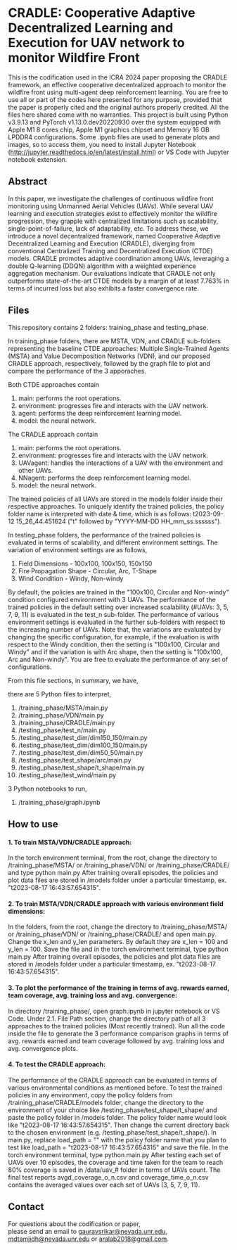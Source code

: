 # CRADLE: Cooperative Adaptive Decentralized Learning and Execution for UAV network to monitor Wildfire Front

This is the codification used in the ICRA 2024 paper proposing the CRADLE framework, an effective cooperative decentralized approach to monitor the wildfire front using multi-agent deep reinforcement learning. You are free to use all or part of the codes here presented for any purpose, provided that the paper is properly cited and the original authors properly credited. All the files here shared come with no warranties.
This project is built using Python v3.9.13 and PyTorch v1.13.0.dev20220930 over the system equipped with Apple M1 8 cores chip, Apple M1 graphics chipset and Memory 16 GB LPDDR4 configurations. Some .ipynb files are used to generate plots and images, so to access them, you need to install Jupyter Notebook (http://jupyter.readthedocs.io/en/latest/install.html) or VS Code with Jupyter notebook extension.


## Abstract

In this paper, we investigate the challenges of continuous wildfire front monitoring using Unmanned Aerial Vehicles (UAVs). While several UAV learning and execution strategies exist to effectively monitor the wildfire progression, they grapple with centralized limitations such as scalability, single-point-of-failure, lack of adaptability, etc. To address these, we introduce a novel decentralized framework, named Cooperative Adaptive Decentralized Learning and Execution (CRADLE), diverging from conventional Centralized Training and Decentralized Execution (CTDE) models. CRADLE promotes adaptive coordination among UAVs, leveraging a double Q-learning (DDQN) algorithm with a weighted experience aggregation mechanism. Our evaluations indicate that CRADLE not only outperforms state-of-the-art CTDE models by a margin of at least $7.763\%$ in terms of incurred loss but also exhibits a faster convergence rate.


## Files

This repository contains 2 folders: training_phase and testing_phase.

In training_phase folders, there are MSTA, VDN, and CRADLE sub-folders representing the baseline CTDE approaches: Multiple Single-Trained Agents (MSTA) and Value Decomposition Networks (VDN), and our proposed CRADLE approach, respectively, followed by the graph file to plot and compare the performance of the 3 apporaches.

Both CTDE approaches contain
1. main: performs the root operations.
2. environment: progresses fire and interacts with the UAV network.
3. agent: performs the deep reinforcement learning model.
4. model: the neural network.

The CRADLE approach contain
1. main: performs the root operations.
2. environment: progresses fire and interacts with the UAV network.
3. UAVagent: handles the interactions of a UAV with the environment and other UAVs.
4. NNagent: performs the deep reinforcement learning model.
5. model: the neural network.

The trained policies of all UAVs are stored in the models folder inside their respective approaches. To uniquely identify the trained policies, the policy folder name is interpreted with date & time, which is as follows: t2023-09-12 15_26_44.451624 ("t" followed by "YYYY-MM-DD HH_mm_ss.ssssss").

In testing_phase folders, the performance of the trained policies is evaluated in terms of scalability, and different environment settings.
The variation of environment settings are as follows,
1. Field Dimensions - 100x100, 100x150, 150x150
2. Fire Propagation Shape - Circular, Arc, T-Shape
3. Wind Condition - Windy, Non-windy

By default, the policies are trained in the "100x100, Circular and Non-windy" condition configured environment with 3 UAVs. The performance of the trained policies in the default setting over increased scalability (#UAVs: 3, 5, 7, 9, 11) is evaluated in the test_n sub-folder. The performance of various environment settings is evaluated in the further sub-folders with respect to the increasing number of UAVs. Note that, the variations are evaluated by changing the specific configuration, for example, if the evaluation is with respect to the Windy condition, then the setting is "100x100, Circular and Windy" and if the variation is with Arc shape, then the setting is "100x100, Arc and Non-windy". You are free to evaluate the performance of any set of configurations.

From this file sections, in summary, we have, 

there are 5 Python files to interpret,
1. /training_phase/MSTA/main.py
2. /training_phase/VDN/main.py
3. /training_phase/CRADLE/main.py
4. /testing_phase/test_n/main.py
5. /testing_phase/test_dim/dim150_150/main.py
6. /testing_phase/test_dim/dim100_150/main.py
7. /testing_phase/test_dim/dim50_50/main.py
8. /testing_phase/test_shape/arc/main.py
9. /testing_phase/test_shape/t_shape/main.py
10. /testing_phase/test_wind/main.py

3 Python notebooks to run,
1. /training_phase/graph.ipynb


## How to use <br />

#### 1. To train MSTA/VDN/CRADLE approach:
In the torch environment terminal, from the root, change the directory to /training_phase/MSTA/ or /training_phase/VDN/ or /training_phase/CRADLE/ and type
    python main.py
After training overall episodes, the policies and plot data files are stored in /models folder under a particular timestamp, ex. "t2023-08-17 16:43:57.654315".

#### 2. To train MSTA/VDN/CRADLE approach with various environment field dimensions:
In the folders, from the root, change the directory to /training_phase/MSTA/ or /training_phase/VDN/ or /training_phase/CRADLE/ and open main.py.
Change the x_len and y_len parameters. By default they are x_len = 100 and y_len = 100.
Save the file and in the torch environment terminal, type
    python main.py
After training overall episodes, the policies and plot data files are stored in /models folder under a particular timestamp, ex. "t2023-08-17 16:43:57.654315".

#### 3. To plot the performance of the training in terms of avg. rewards earned, team coverage, avg. training loss and avg. convergence:
In directory /training_phase/, open graph.ipynb in jupyter notebook or VS Code.
Under 2.1. File Path section, change the directory path of all 3 approaches to the trained policies (Most recently trained).
Run all the code inside the file to generate the 3 performance comparison graphs in terms of avg. rewards earned and team coverage followed by avg. training loss and avg. convergence plots.

#### 4. To test the CRADLE approach:
The performance of the CRADLE approach can be evaluated in terms of various environmental conditions as mentioned before. 
To test the trained policies in any environment, copy the policy folders from /training_phase/CRADLE/models folder, change the directory to the environment of your choice like /testing_phase/test_shape/t_shape/ and paste the policy folder in /models folder. The policy folder name would look like "t2023-08-17 16:43:57.654315".
Then change the current directory back to the chosen environment (e.g. /testing_phase/test_shape/t_shape/).
In main.py, replace load_path = "" with the policy folder name that you plan to test like load_path = "t2023-08-17 16:43:57.654315" and save the file.
In the torch environment terminal, type
    python main.py
After testing each set of UAVs over 10 episodes, the coverage and time taken for the team to reach 80% coverage is saved in /data/uav_# folder in terms of UAVs count. The final test reports avgd_coverage_o_n.csv and coverage_time_o_n.csv contains the averaged values over each set of UAVs (3, 5, 7, 9, 11).

## Contact
For questions about the codification or paper, <br />please send an email to gauravsrikar@nevada.unr.edu, mdtamjidh@nevada.unr.edu or aralab2018@gmail.com.

